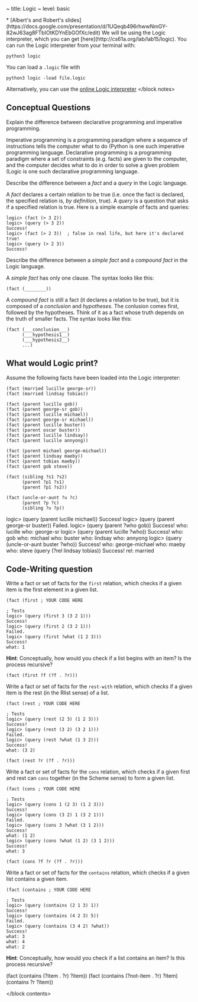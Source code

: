 ~ title: Logic
~ level: basic

<block references>
* [Albert's and Robert's
  slides](https://docs.google.com/presentation/d/1UQeqb496rhwwNmGY-82wJ63ag8FTbIOtKDYnEbGOfXc/edit)
</block references>

<block notes>
We will be using the Logic interpreter, which you can get
[here](http://cs61a.org/lab/lab15/logic).  You can run the Logic interpreter
from your terminal with:

    python3 logic

You can load a `.logic` file with

    python3 logic -load file.logic

Alternatively, you can use the [online Logic
interpreter](http://www-inst.eecs.berkeley.edu/~cs61a/fa13/logic/logic.html)
</block notes>


<block contents>

Conceptual Questions
--------------------

<question>

Explain the difference between declarative programming and imperative
programming.

<solution>

Imperative programming is a programming paradigm where a sequence of
instructions tells the computer what to do (Python is one such
imperative programming language. Declarative programming is a
programming paradigm where a set of constraints (e.g. facts) are given
to the computer, and the computer decides what to do in order to solve
a given problem (Logic is one such declarative programming language.

</solution>

<question>

Describe the difference between a *fact* and a *query* in the Logic
language.

<solution>

A *fact* declares a certain relation to be true (i.e. once the fact is
declared, the specified relation is, *by definition*, true). A *query*
is a question that asks if a specified relation is true.  Here is a
simple example of facts and queries:

    logic> (fact (> 3 2))
    logic> (query (> 3 2))
    Success!
    logic> (fact (> 2 3))  ; false in real life, but here it's declared true!
    logic> (query (> 2 3))
    Success!

</solution>

<question>

Describe the difference between a *simple fact* and a *compound fact*
in the Logic language.

<solution>

A *simple fact* has only one clause. The syntax looks like this:

    (fact (________))


A *compound fact* is still a fact (it declares a relation to be true),
but it is composed of a *conclusion* and *hypotheses*. The conlusion
comes first, followed by the hypotheses. Think of it as a fact whose
truth depends on the truth of smaller facts. The syntax looks like
this:

    (fact (___conclusion___)
          (___hypothesis1__)
          (___hypothesis2__)
          ...)

</solution>

What would Logic print?
-----------------------

<question>

Assume the following facts have been loaded into the Logic interpreter:

    (fact (married lucille george-sr))
    (fact (married lindsay tobias))

    (fact (parent lucille gob))
    (fact (parent george-sr gob))
    (fact (parent lucille michael))
    (fact (parent george-sr michael))
    (fact (parent lucille buster))
    (fact (parent oscar buster))
    (fact (parent lucille lindsay))
    (fact (parent lucille annyong))

    (fact (parent michael george-michael))
    (fact (parent lindsay maeby))
    (fact (parent tobias maeby))
    (fact (parent gob steve))

    (fact (sibling ?s1 ?s2)
          (parent ?p1 ?s1)
          (parent ?p1 ?s2))

    (fact (uncle-or-aunt ?u ?c)
          (parent ?p ?c)
          (sibling ?u ?p))

<prompt>
    logic> (query (parent lucille michael))
    Success!
    logic> (query (parent george-sr buster))
    Failed.
    logic> (query (parent ?who gob))
    Success!
    who: lucille
    who: george-sr
    logic> (query (parent lucille ?who))
    Success!
    who: gob
    who: michael
    who: buster
    who: lindsay
    who: annyong
    logic> (query (uncle-or-aunt buster ?who))
    Success!
    who: george-michael
    who: maeby
    who: steve
    (query (?rel lindsay tobias))
    Success!
    rel: married
</prompt>

Code-Writing question
---------------------

<question>

Write a fact or set of facts for the `first` relation, which checks
if a given item is the first element in a given list.

    (fact (first ; YOUR CODE HERE

    ; Tests
    logic> (query (first 3 (3 2 1)))
    Success!
    logic> (query (first 2 (3 2 1)))
    Failed.
    logic> (query (first ?what (1 2 3)))
    Success!
    what: 1

**Hint**: Conceptually, how would you check if a list begins with an
item? Is the process recursive?

<solution>

    (fact (first ?f (?f . ?r)))

</solution>

<question>

Write a fact or set of facts for the `rest-with` relation, which checks
if a given item is the rest (in the Rlist sense) of a list.

    (fact (rest ; YOUR CODE HERE

    ; Tests
    logic> (query (rest (2 3) (1 2 3)))
    Success!
    logic> (query (rest (3 2) (3 2 1)))
    Failed.
    logic> (query (rest ?what (1 3 2)))
    Success!
    what: (3 2)

<solution>

    (fact (rest ?r (?f . ?r)))

</solution>

<question>

Write a fact or set of facts for the `cons` relation, which checks if a
given first and rest can `cons` together (in the Scheme sense) to form
a given list.

    (fact (cons ; YOUR CODE HERE

    ; Tests
    logic> (query (cons 1 (2 3) (1 2 3)))
    Success!
    logic> (query (cons (3 2) 1 (3 2 1)))
    Failed.
    logic> (query (cons 3 ?what (3 1 2)))
    Success!
    what: (1 2)
    logic> (query (cons ?what (1 2) (3 1 2)))
    Success!
    what: 3

<solution>

    (fact (cons ?f ?r (?f . ?r)))

</solution>

<question>

Write a fact or set of facts for the `contains` relation, which checks
if a given list contains a given item.

    (fact (contains ; YOUR CODE HERE

    ; Tests
    logic> (query (contains (2 1 3) 1))
    Success!
    logic> (query (contains (4 2 3) 5))
    Failed.
    logic> (query (contains (3 4 2) ?what))
    Success!
    what: 3
    what: 4
    what: 2

**Hint**: Conceptually, how would you check if a list contains an item?
Is this process recursive?

<solution>

(fact (contains (?item . ?r) ?item))
(fact (contains (?not-item . ?r) ?item)
      (contains ?r ?item))

</solution>

</block contents>
